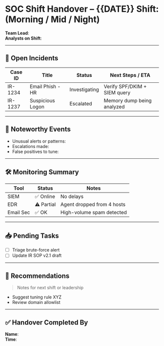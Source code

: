 # SOC Shift Handover – {{DATE}} Shift: (Morning / Mid / Night)

**Team Lead**:  
**Analysts on Shift**:  

---

## 🚨 Open Incidents

| Case ID   | Title               | Status     | Next Steps / ETA             |
|-----------|---------------------|------------|-------------------------------|
| IR-1234   | Email Phish - HR    | Investigating | Verify SPF/DKIM + SIEM query |
| IR-1237   | Suspicious Logon    | Escalated  | Memory dump being analyzed   |

---

## 🧩 Noteworthy Events

- Unusual alerts or patterns:
- Escalations made:
- False positives to tune:

---

## 🛠 Monitoring Summary

| Tool     | Status     | Notes                       |
|----------|------------|-----------------------------|
| SIEM     | ✅ Online   | No delays                   |
| EDR      | ⚠️ Partial | Agent dropped from 4 hosts  |
| Email Sec | ✅ OK     | High-volume spam detected   |

---

## 📥 Pending Tasks

- [ ] Triage brute-force alert
- [ ] Update IR SOP v2.1 draft

---

## 🧠 Recommendations

> Notes for next shift or leadership  
- Suggest tuning rule XYZ  
- Review domain allowlist

---

## ✅ Handover Completed By

**Name**:  
**Time**:
